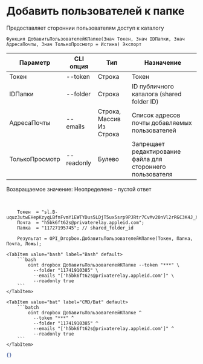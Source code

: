 ﻿---
sidebar_position: 4
---

# Добавить пользователей к папке
 Предоставляет стороннии пользователям доступ к каталогу



`Функция ДобавитьПользователейКПапке(Знач Токен, Знач IDПапки, Знач АдресаПочты, Знач ТолькоПросмотр = Истина) Экспорт`

  | Параметр | CLI опция | Тип | Назначение |
  |-|-|-|-|
  | Токен | --token | Строка | Токен |
  | IDПапки | --folder | Строка | ID публичного каталога (shared folder ID) |
  | АдресаПочты | --emails | Строка, Массив Из Строка | Список адресов почты добавляемых пользователей |
  | ТолькоПросмотр | --readonly | Булево | Запрещает редактирование файла для стороннего пользователя |

  
  Возвращаемое значение:   Неопределено - пустой ответ

<br/>




```bsl title="Пример кода"
    Токен  = "sl.B-uquz3utwEHepKzyqLBfnFvmY1EWTYDus5LDjT5ux5srp9PJRtr7CvMv20nVl2rRGC3K4J_X5...";
    Почта  = "h5bk6ft62s@privaterelay.appleid.com";
    Папка  = "11727195745"; // shared_folder_id

    Результат = OPI_Dropbox.ДобавитьПользователейКПапке(Токен, Папка, Почта, Ложь);
```
    

 <Tabs>
  
    <TabItem value="bash" label="Bash" default>
        ```bash
            oint dropbox ДобавитьПользователейКПапке --token "***" \
              --folder "11741910385" \
              --emails "['h5bk6ft62s@privaterelay.appleid.com']" \
              --readonly true
        ```
    </TabItem>
  
    <TabItem value="bat" label="CMD/Bat" default>
        ```batch
            oint dropbox ДобавитьПользователейКПапке ^
              --token "***" ^
              --folder "11741910385" ^
              --emails "['h5bk6ft62s@privaterelay.appleid.com']" ^
              --readonly true
        ```
    </TabItem>
</Tabs>


```json title="Результат"
{}
```
